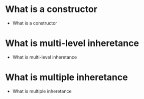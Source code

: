 # What is a constructor
* What is a constructor

# What is multi-level inheretance
* What is multi-level inheretance

# What is multiple inheretance
* What is multiple inheretance